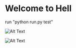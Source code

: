 # Welcome to Hell

run "python run.py test"

![Alt Text](https://tenor.com/view/bantal003-gif-21264279.gif)

![Alt Text](https://tenor.com/view/kim-jennie-jennie-kim-blackpink-jennie-gif-19237529.gif)